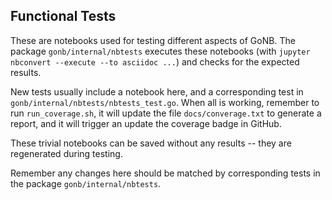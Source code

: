 ## Functional Tests

These are notebooks used for testing different aspects of GoNB.
The package `gonb/internal/nbtests` executes these notebooks (with `jupyter nbconvert --execute --to asciidoc ...`)
and checks for the expected results.

New tests usually include a notebook here, and a corresponding test in `gonb/internal/nbtests/nbtests_test.go`. 
When all is working, remember to run `run_coverage.sh`, it will update the file `docs/converage.txt`
to generate a report, and it will trigger an update the coverage badge in GitHub.

These trivial notebooks can be saved without any results -- they are regenerated during testing.

Remember any changes here should be matched by corresponding tests in the package `gonb/internal/nbtests`.


